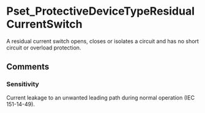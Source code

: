# Pset_ProtectiveDeviceTypeResidualCurrentSwitch

A residual current switch opens, closes or isolates a circuit and has no short circuit or overload protection.
<!-- end of short definition -->

## Comments

### Sensitivity

Current leakage to an unwanted leading path during normal operation (IEC 151-14-49).

